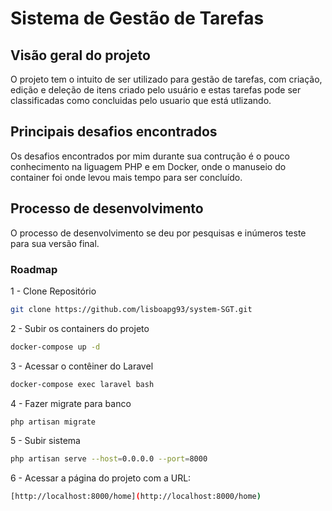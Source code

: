 # Sistema de Gestão de Tarefas

## Visão geral do projeto
O projeto tem o intuito de ser utilizado para gestão de tarefas, com criação, edição e deleção de itens criado pelo usuário e estas tarefas pode ser classificadas como concluidas pelo usuario que está utlizando.

## Principais desafios encontrados
Os desafios encontrados por mim durante sua contrução é o pouco conhecimento na liguagem PHP e em Docker, onde o manuseio do container foi onde levou mais tempo para ser concluído.

## Processo de desenvolvimento
O processo de desenvolvimento se deu por pesquisas e inúmeros teste para sua versão final.

### Roadmap
1 - Clone Repositório
```sh
git clone https://github.com/lisboapg93/system-SGT.git
```

2 - Subir os containers do projeto
```sh
docker-compose up -d
```

3 - Acessar o contêiner do Laravel
```sh
docker-compose exec laravel bash
```

4 - Fazer migrate para banco
```sh
php artisan migrate 
```

5 - Subir sistema
```sh
php artisan serve --host=0.0.0.0 --port=8000
```

6 - Acessar a página do projeto com a URL:
```sh
[http://localhost:8000/home](http://localhost:8000/home)
```